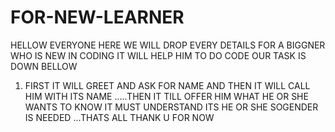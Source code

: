 # FOR-NEW-LEARNER
HELLOW EVERYONE HERE WE WILL DROP EVERY DETAILS FOR A BIGGNER WHO IS NEW IN CODING IT WILL HELP HIM TO DO CODE OUR TASK IS DOWN BELLOW 
1. FIRST IT WILL GREET AND ASK FOR NAME AND THEN IT WILL CALL HIM WITH ITS NAME .....THEN IT TILL OFFER HIM WHAT HE OR SHE WANTS TO KNOW IT MUST UNDERSTAND ITS HE OR SHE SOGENDER IS NEEDED ...THATS ALL THANK U FOR NOW

